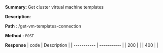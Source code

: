 **Summary**: Get cluster virtual machine templates

**Description**:

**Path** : /get-vm-templates-connection

**Method** : `POST`

**Response**
| code      | Description |
| ----------- | ----------- |
|  200   |       |
|  400   |       |

